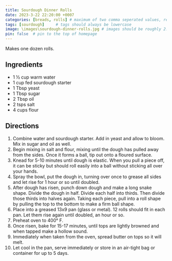 ```yaml
---
title: Sourdough Dinner Rolls
date: 2023-3-22 22:20:00 +0007 
categories: [breads, rolls] # maximum of two comma seperated values, recipes are organized in folders based on the category
tags: [sourdough]     # tags should always be lowercase
image: \images\sourdough-dinner-rolls.jpg # images should be roughly 2:1 ratio
pin: false  # pin to the top of homepage
---
```


Makes one dozen rolls.

## Ingredients

* 1 &frac12; cup warm water
* 1 cup fed sourdough starter
* 1 Tbsp yeast
* 1 Tbsp sugar
* 2 Tbsp oil
* 2 tsps salt
* 4 cups flour


## Directions

1. Combine water and sourdough starter. Add in yeast and allow to bloom. Mix in sugar and oil as well.
2. Begin mixing in salt and flour, mixing until the dough has pulled away from the sides. Once it forms a ball, tip out onto a floured surface.
3. Knead for 5-10 minutes until dough is elastic. When you pull a piece off, it can be sticky but should roll easily into a ball without sticking all over your hands.
4. Spray the bowl, put the dough in, turning over once to grease all sides and let rise for 1 hour or so until doubled.
5. After dough has risen, punch down dough and make a long snake shape. Divide the dough in half. Divide each half into thirds. Then divide those thirds into halves again. Taking each piece, pull into a roll shape by pulling the top to the bottom to make a firm ball shape.
6. Place into a greased 13x9 pan (glass or metal). 12 rolls should fit in each pan. Let them rise again until doubled, an hour or so.
7. Preheat oven to 400&deg; F.
8. Once risen, bake for 15-17 minutes, until tops are lightly browned and when tapped make a hollow sound.
9. Immediately when taken from the oven, spread butter on tops so it will melt.
10. Let cool in the pan, serve immediately or store in an air-tight bag or container for up to 5 days.


